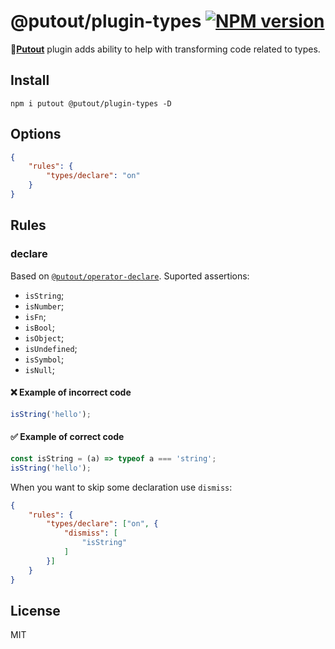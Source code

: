 # @putout/plugin-types [![NPM version][NPMIMGURL]][NPMURL]

[NPMIMGURL]: https://img.shields.io/npm/v/@putout/plugin-types.svg?style=flat&longCache=true
[NPMURL]: https://npmjs.org/package/@putout/plugin-types "npm"

🐊[**Putout**](https://github.com/coderaiser/putout) plugin adds ability to help with transforming code related to types.

## Install

```
npm i putout @putout/plugin-types -D
```

## Options

```json
{
    "rules": {
        "types/declare": "on"
    }
}
```

## Rules

### declare

Based on [`@putout/operator-declare`](https://github.com/coderaiser/putout/tree/master/packages/operator-declare#putoutoperator-declare-).
Suported assertions:

- `isString`;
- `isNumber`;
- `isFn`;
- `isBool`;
- `isObject`;
- `isUndefined`;
- `isSymbol`;
- `isNull`;

#### ❌ Example of incorrect code

```js
isString('hello');
```

#### ✅ Example of correct code

```js
const isString = (a) => typeof a === 'string';
isString('hello');
```

When you want to skip some declaration use `dismiss`:

```json
{
    "rules": {
        "types/declare": ["on", {
            "dismiss": [
                "isString"
            ]
        }]
    }
}
```

## License

MIT
